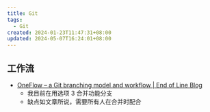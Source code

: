 ```yaml
---
title: Git
tags:
  - Git
created: 2024-01-23T11:47:31+08:00
updated: 2024-05-07T16:24:01+08:00
---
```

## 工作流

- [OneFlow – a Git branching model and workflow | End of Line Blog](https://www.endoflineblog.com/oneflow-a-git-branching-model-and-workflow)
  - 我目前在用选项 3 合并功能分支
  - 缺点如文章所说，需要所有人在合并时配合
